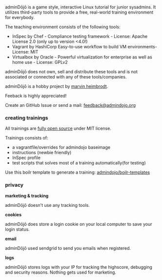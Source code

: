 adminDōjō is a game style, interactive Linux tutorial for junior sysadmins. 
It utilizes third-party tools to provide a free, real-world training environment for everybody.


The teaching environment consists of the following tools:

- InSpec by Chef - Compliance testing framework - License: Apache License 2.0 (only up to version <4.0!)
- Vagrant by HashiCorp Easy-to-use workflow to build VM environments- License: MIT
- Virtualbox by Oracle - Powerful virtualization for enterprise as well as home use - License: GPLv2

adminDōjō does not own, sell and distribute these tools and is not associated or connected with any of these tools/companies.


adminDōjō is a hobby project by [marvin heimbrodt](https://github.com/6uhrmittag).

Feeback is highly appreciated!


Create an GitHub Issue or send a mail: feedback@admindojo.org

### creating trainings

All trainings are [fully open source](https://github.com/admindojo/admindojo-training) under MIT license.

Trainings consists of:

- a vagrantfile/overrides for admindojo baseimage
- instructions (newbie friendly)
- InSpec profile
- test scripts that solves most of a training automatically(for testing)

Use this boilr template to generate a training: [admindojo/boilr-templates](https://github.com/admindojo/boilr-templates)

### privacy

**marketing & tracking**

adminDōjō doesn't use any tracking tools.

**cookies**

adminDōjō does store a login cookie on your local computer to save your login status.

**email**

adminDōjō used sendgrid to send you emails when registered. 

**logs**

adminDōjō stores logs with your IP for tracking the highscore, debugging and security reasons. Nothing gets used for marketing.


